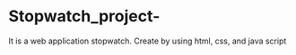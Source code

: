# Stopwatch_project-
It is a web application stopwatch. Create by using html, css, and java script 
